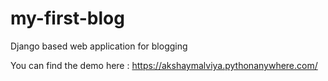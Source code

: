 # my-first-blog
Django based web application for blogging


You can find the demo here : https://akshaymalviya.pythonanywhere.com/

